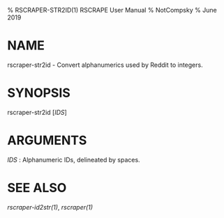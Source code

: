 % RSCRAPER-STR2ID(1) RSCRAPE User Manual
% NotCompsky
% June 2019

# NAME

rscraper-str2id - Convert alphanumerics used by Reddit to integers.

# SYNOPSIS
rscraper-str2id [*IDS*]

# ARGUMENTS

*IDS*
:   Alphanumeric IDs, delineated by spaces.

# SEE ALSO

*rscraper-id2str(1)*, *rscraper(1)*
